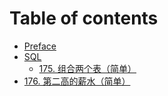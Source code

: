# Table of contents

* [Preface](README.md)
* [SQL](sql/README.md)
  * [175. 组合两个表（简单）](sql/175.-zu-he-liang-ge-biao-jian-dan.md)
* [176. 第二高的薪水（简单）](176.-di-er-gao-de-xin-shui-jian-dan.md)

